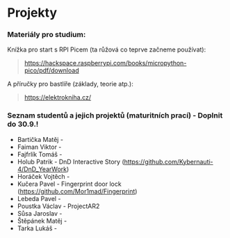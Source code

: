 # Projekty

### Materiály pro studium:

Knížka pro start s RPI Picem (ta růžová co teprve začneme používat):
> https://hackspace.raspberrypi.com/books/micropython-pico/pdf/download

A příručky pro bastlíře (základy, teorie atp.):
> https://elektrokniha.cz/

### Seznam studentů a jejich projektů (maturitních prací) - Doplnit do 30.9.!
 - Bartička Matěj - 
 - Faiman Viktor - 
 - Fajfrlík Tomáš - 
 - Holub Patrik - DnD Interactive Story (https://github.com/Kybernauti-4/DnD_YearWork)
 - Horáček Vojtěch - 
 - Kučera Pavel - Fingerprint door lock (https://github.com/Mor1mad/Fingerprint)
 - Lebeda Pavel - 
 - Poustka Václav - ProjectAR2
 - Sůsa Jaroslav - 
 - Štěpánek Matěj - 
 - Tarka Lukáš - 
